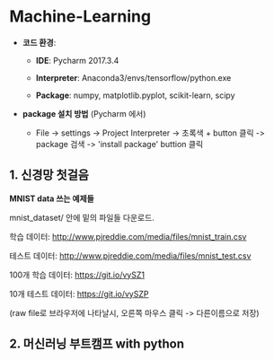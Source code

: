 Machine-Learning
================

* **코드 환경**:

   * **IDE**: Pycharm 2017.3.4
   
   * **Interpreter**: Anaconda3/envs/tensorflow/python.exe
   
   * **Package**: numpy, matplotlib.pyplot, scikit-learn, scipy
   
* **package 설치 방법** (Pycharm 에서)
   * File -> settings -> Project Interpreter -> 초록색 + button 클릭 -> package 검색 -> 'install package' buttion 클릭
   

## 1. 신경망 첫걸음 
**MNIST data 쓰는 예제들** 
   
   mnist_dataset/ 안에 밑의 파일들 다운로드.
   
   학습 데이터: http://www.pjreddie.com/media/files/mnist_train.csv
   
   테스트 데이터: http://www.pjreddie.com/media/files/mnist_test.csv
   
   100개 학습 데이터: https://git.io/vySZ1
   
   10개 테스트 데이터: https://git.io/vySZP
   
   (raw file로 브라우저에 나타날시, 오른쪽 마우스 클릭 -> 다른이름으로 저장)
   
## 2. 머신러닝 부트캠프 with python 
   

